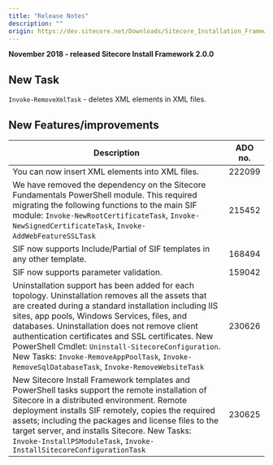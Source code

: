 ```yaml
---
title: "Release Notes"
description: ""
origin: https://dev.sitecore.net/Downloads/Sitecore_Installation_Framework/2x/Sitecore_Installation_Framework_200/Release_Notes
---
```


**November 2018 - released Sitecore Install Framework 2.0.0**

## New Task

`Invoke-RemoveXmlTask​` - deletes XML elements in XML files.

## New Features/improvements

| Description | ADO no. |
 | --- | --- |
 | ​​​​​You can now insert XML elements into XML files​. ​​​​​| 222099 |
 | ​​​​​We have removed the dependency on the Sitecore Fundamentals PowerShell module. This required migrating the following functions to the main SIF module: `Invoke-NewRootCertificateTask`, `Invoke-NewSignedCertificateTask`, `Invoke-AddWebFeatureSSLTask​` ​​​​​| 215452 |
 | SIF now supports Include/Partial of SIF templates in any other template​. | 168494 |
 | SIF now supports parameter validation. | 159042 |
 | Uninstallation support has been added for each topology. Uninstallation removes all the assets that are created during a standard installation including IIS sites, app pools, Windows Services, files, and databases. Uninstallation does ​​not remove client authentication certificates and SSL certificates. New PowerShell Cmdlet: `Uninstall-SitecoreConfiguration`. New Tasks: `Invoke-RemoveAppPoolTask`, `Invoke-RemoveSqlDatabaseTask`, `​Invoke-RemoveWebsiteTask` | 230626 |
 | New Sitecore Install Framework templates and PowerShell tasks support the remote installation of Sitecore in a distributed environment. Remote deployment installs SIF remotely, copies the required assets; including the packages and license files to the target server, and installs Sitecore.​​​​ New Tasks: `Invoke-InstallPSModuleTask`, `Invoke-InstallSitecoreConfigurationTask​` | 230625 |